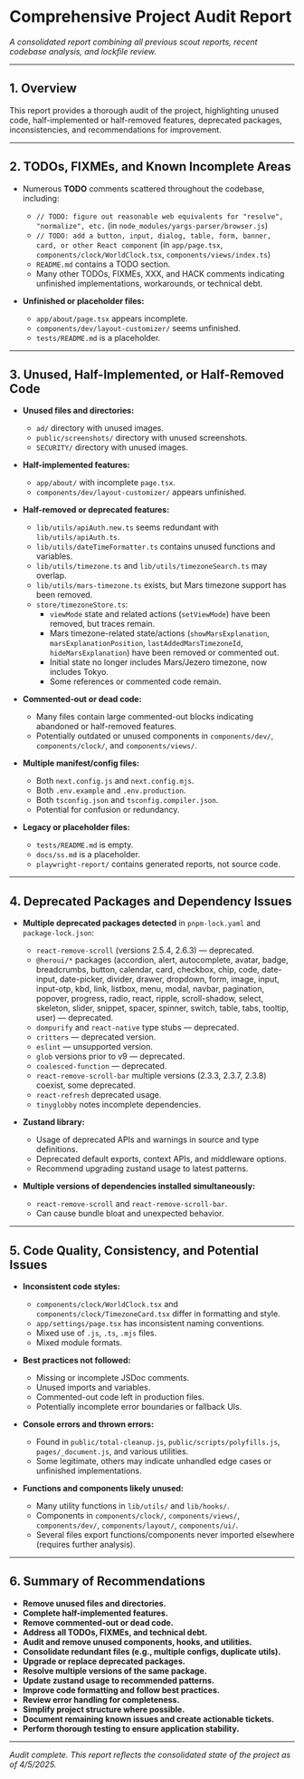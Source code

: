# Comprehensive Project Audit Report

_A consolidated report combining all previous scout reports, recent codebase analysis, and lockfile review._

---

## 1. Overview

This report provides a thorough audit of the project, highlighting unused code, half-implemented or half-removed features, deprecated packages, inconsistencies, and recommendations for improvement.

---

## 2. TODOs, FIXMEs, and Known Incomplete Areas

- Numerous **TODO** comments scattered throughout the codebase, including:
  - `// TODO: figure out reasonable web equivalents for "resolve", "normalize", etc.` (in `node_modules/yargs-parser/browser.js`)
  - `// TODO: add a button, input, dialog, table, form, banner, card, or other React component` (in `app/page.tsx`, `components/clock/WorldClock.tsx`, `components/views/index.ts`)
  - `README.md` contains a TODO section.
  - Many other TODOs, FIXMEs, XXX, and HACK comments indicating unfinished implementations, workarounds, or technical debt.

- **Unfinished or placeholder files:**
  - `app/about/page.tsx` appears incomplete.
  - `components/dev/layout-customizer/` seems unfinished.
  - `tests/README.md` is a placeholder.

---

## 3. Unused, Half-Implemented, or Half-Removed Code

- **Unused files and directories:**
  - `ad/` directory with unused images.
  - `public/screenshots/` directory with unused screenshots.
  - `SECURITY/` directory with unused images.

- **Half-implemented features:**
  - `app/about/` with incomplete `page.tsx`.
  - `components/dev/layout-customizer/` appears unfinished.

- **Half-removed or deprecated features:**
  - `lib/utils/apiAuth.new.ts` seems redundant with `lib/utils/apiAuth.ts`.
  - `lib/utils/dateTimeFormatter.ts` contains unused functions and variables.
  - `lib/utils/timezone.ts` and `lib/utils/timezoneSearch.ts` may overlap.
  - `lib/utils/mars-timezone.ts` exists, but Mars timezone support has been removed.
  - `store/timezoneStore.ts`:
    - `viewMode` state and related actions (`setViewMode`) have been removed, but traces remain.
    - Mars timezone-related state/actions (`showMarsExplanation`, `marsExplanationPosition`, `lastAddedMarsTimezoneId`, `hideMarsExplanation`) have been removed or commented out.
    - Initial state no longer includes Mars/Jezero timezone, now includes Tokyo.
    - Some references or commented code remain.

- **Commented-out or dead code:**
  - Many files contain large commented-out blocks indicating abandoned or half-removed features.
  - Potentially outdated or unused components in `components/dev/`, `components/clock/`, and `components/views/`.

- **Multiple manifest/config files:**
  - Both `next.config.js` and `next.config.mjs`.
  - Both `.env.example` and `.env.production`.
  - Both `tsconfig.json` and `tsconfig.compiler.json`.
  - Potential for confusion or redundancy.

- **Legacy or placeholder files:**
  - `tests/README.md` is empty.
  - `docs/ss.md` is a placeholder.
  - `playwright-report/` contains generated reports, not source code.

---

## 4. Deprecated Packages and Dependency Issues

- **Multiple deprecated packages detected** in `pnpm-lock.yaml` and `package-lock.json`:
  - `react-remove-scroll` (versions 2.5.4, 2.6.3) — deprecated.
  - `@heroui/*` packages (accordion, alert, autocomplete, avatar, badge, breadcrumbs, button, calendar, card, checkbox, chip, code, date-input, date-picker, divider, drawer, dropdown, form, image, input, input-otp, kbd, link, listbox, menu, modal, navbar, pagination, popover, progress, radio, react, ripple, scroll-shadow, select, skeleton, slider, snippet, spacer, spinner, switch, table, tabs, tooltip, user) — deprecated.
  - `dompurify` and `react-native` type stubs — deprecated.
  - `critters` — deprecated version.
  - `eslint` — unsupported version.
  - `glob` versions prior to v9 — deprecated.
  - `coalesced-function` — deprecated.
  - `react-remove-scroll-bar` multiple versions (2.3.3, 2.3.7, 2.3.8) coexist, some deprecated.
  - `react-refresh` deprecated usage.
  - `tinyglobby` notes incomplete dependencies.

- **Zustand library:**
  - Usage of deprecated APIs and warnings in source and type definitions.
  - Deprecated default exports, context APIs, and middleware options.
  - Recommend upgrading zustand usage to latest patterns.

- **Multiple versions of dependencies installed simultaneously:**
  - `react-remove-scroll` and `react-remove-scroll-bar`.
  - Can cause bundle bloat and unexpected behavior.

---

## 5. Code Quality, Consistency, and Potential Issues

- **Inconsistent code styles:**
  - `components/clock/WorldClock.tsx` and `components/clock/TimezoneCard.tsx` differ in formatting and style.
  - `app/settings/page.tsx` has inconsistent naming conventions.
  - Mixed use of `.js`, `.ts`, `.mjs` files.
  - Mixed module formats.

- **Best practices not followed:**
  - Missing or incomplete JSDoc comments.
  - Unused imports and variables.
  - Commented-out code left in production files.
  - Potentially incomplete error boundaries or fallback UIs.

- **Console errors and thrown errors:**
  - Found in `public/total-cleanup.js`, `public/scripts/polyfills.js`, `pages/_document.js`, and various utilities.
  - Some legitimate, others may indicate unhandled edge cases or unfinished implementations.

- **Functions and components likely unused:**
  - Many utility functions in `lib/utils/` and `lib/hooks/`.
  - Components in `components/clock/`, `components/views/`, `components/dev/`, `components/layout/`, `components/ui/`.
  - Several files export functions/components never imported elsewhere (requires further analysis).

---

## 6. Summary of Recommendations

- **Remove unused files and directories.**
- **Complete half-implemented features.**
- **Remove commented-out or dead code.**
- **Address all TODOs, FIXMEs, and technical debt.**
- **Audit and remove unused components, hooks, and utilities.**
- **Consolidate redundant files (e.g., multiple configs, duplicate utils).**
- **Upgrade or replace deprecated packages.**
- **Resolve multiple versions of the same package.**
- **Update zustand usage to recommended patterns.**
- **Improve code formatting and follow best practices.**
- **Review error handling for completeness.**
- **Simplify project structure where possible.**
- **Document remaining known issues and create actionable tickets.**
- **Perform thorough testing to ensure application stability.**

---

_Audit complete. This report reflects the consolidated state of the project as of 4/5/2025._

